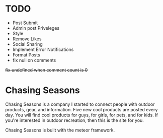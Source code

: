 TODO
====

- Post Submit
- Admin post Priveleges
- Style
- Remove Likes
- Social Sharing
- Implement Error Notifications
- Format Posts
- fix null on comments

~~fix undefined when comment count is 0~~


Chasing Seasons
===============
Chasing Seasons is a company I started to connect people with outdoor products, 
gear, and information. Five new cool products are posted every day. You will
find cool products for guys, for girls, for pets, and for kids. If you're
interested in outdoor recreation, then this is the site for you.

Chasing Seasons is built with the meteor framework.
